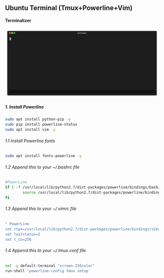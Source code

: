 ## Ubuntu Terminal (Tmux+Powerline+Vim)
#### Terminalizer
![Terminal Screenshot](https://raw.githubusercontent.com/R3dy/ubuntu-terminal/master/render1564513509262.gif)

##### 1. Install Powerline
```bash
sudo apt install python-pip -y
sudo pip install powerline-status
sudo apt install vim -y
```

###### 1.1 Install Powerline fonts
```bash
sudo apt install fonts-powerline -y
```

###### 1.2 Append this to your ~/.bashrc file
```bash
#PowerLine
if [ -f /usr/local/lib/python2.7/dist-packages/powerline/bindings/bash/powerline.sh ]; then
        source /usr/local/lib/python2.7/dist-packages/powerline/bindings/bash/powerline.sh
fi
```
###### 1.3 Append this to your ~/.vimrc file
```bash
" PowerLine
set rtp+=/usr/local/lib/python2.7/dist-packages/powerline/bindings/vim/
set laststatus=2
set t_Co=256
```

###### 1.4 Append this to your ~/.tmux.conf file
```bash
set -g default-terminal "screen-256color"
run-shell 'powerline-config tmux setup'
```
